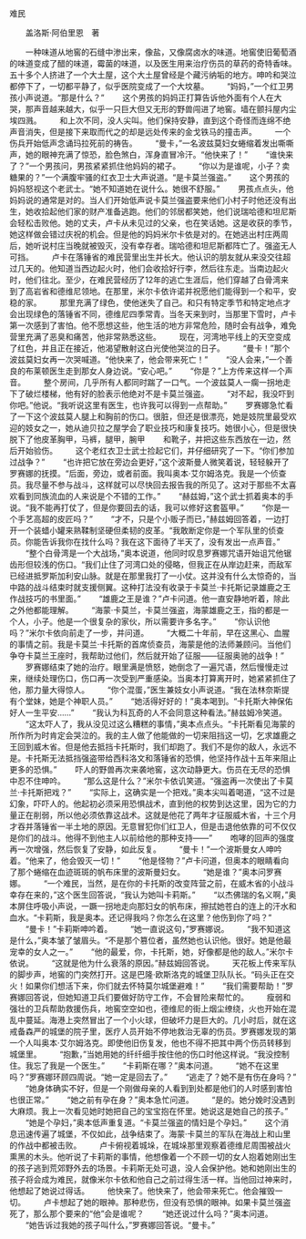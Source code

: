 难民

　　盖洛斯·阿伯里恩　著

　　一种味道从地窖的石缝中渗出来，像盐，又像腐卤水的味道。地窖使旧葡萄酒的味道变成了醋的味道，霉菌的味道，以及医生用来治疗伤员的草药的奇特香味。五十多个人挤进了一个大土屋，这个大土屋曾经是个藏污纳垢的地方。呻吟和哭泣都停下了，一切都平静了，似乎医院变成了一个大坟墓。
　　“妈妈，”一个红卫男孩小声说道。“那是什么？”
　　这个男孩的妈妈正打算告诉他外面有个人在大哭，那声音越来越大，似乎一只巨大但又无形的野兽闯进了地窖。墙在颤抖屋内尘埃四溅。
　　和上次不同，没人尖叫。他们保持安静，直到这个奇怪而连绵不绝声音消失，但是接下来取而代之的却是远处传来的金戈铁马的撞击声。
　　一个伤兵开始低声念诵玛拉死前的祷告。
　　“曼卡，”一名波兹莫妇女蜷缩着发出嘶嘶声，她的眼神充满了惊恐，脸色煞白，浑身直冒冷汗。“他快来了！”
　　“谁快来了？”一个男孩问，男孩紧紧抓住他妈妈的裙子。
　　“你以为是谁呢，小子？卖糖果的？”一个满腹牢骚的红衣卫士大声说道。“是卡莫兰强盗。”
　　这个男孩的妈妈怒视这个老武士。“她不知道她在说什么。她很不舒服。”
　　男孩点点头，他妈妈说的通常是对的。当人们开始低声说卡莫兰强盗要来他们小村子时他还没有出生，她收拾起他们家的财产准备逃跑。他们的邻居都笑她，他们说瑞哈德和坦尼斯会轻松击败他。她的丈夫，卢卡从未见过的父亲，也在笑话她。这是收获的季节，她这样做会错过庆祝的机会。但是他的妈妈米尔卡依是对的。在她逃出村庄两周后，她听说村庄当晚就被毁灭，没有幸存者。瑞哈德和坦尼斯都阵亡了。强盗无人可挡。
　　卢卡在落锤省的难民营里出生并长大。他认识的朋友就从来没交往超过几天的。他知道当西边起火时，他们会收拾好行李，然后往东走。当南边起火时，他们往北。至少，在难民营经历了12年的逃亡生涯后，他们穿越了白骨湾来到了高岩省和德维尼领地。在那里，米尔卡依许诺并祝愿他们能得到一个和平，安稳的家。
　　那里充满了绿色，使他迷失了自己。和只有特定季节和特定地点才会出现绿色的落锤省不同，德维尼四季常青。当冬天来到时，当那里下雪时，卢卡第一次感到了害怕。他不愿想这些，他生活的地方非常危险，随时会有战争，难免营里充满了恶臭和痛苦，他非常熟悉这些。
　　现在，河湾地平线上的天空变成了红色，并且正在接近，他渴望散射这白光使他哭泣的日子。
　　“曼卡！”那个波兹莫妇女再一次哭喊道。“他快来了，他会带来死亡！”
　　“没人会来，”一个善良的布莱顿医生走到那女人身边说。“安心吧。”
　　“你是？”上方传来这样一个声音。
　　整个房间，几乎所有人都同时踹了一口气。一个波兹莫人一瘸一拐地走下了破烂楼梯，他有好的脸表示他绝对不是卡莫兰强盗。
　　“对不起，我没吓到你吧。”他说。“我听说这里有医生，也许我可以得到一点帮助。”
　　罗赛娜急忙看了一下这个波兹莫人腿上和胸前的伤口。很脏，但还是很漂亮，她是妓院里最受欢迎的妓女之一，她从迪贝拉之屋学会了职业技巧和康复技巧。她很小心，但是很快脱下了他皮革胸甲，马裤，腿甲，腕甲
　　和靴子，并把这些东西放在一边，然后开始验伤。
　　这个老红衣卫士武士捡起它们，并仔细研究了一下。“你们参加过战争？”
　　“也许把它放在旁边会更好，”这个波斯曼人微笑着说，轻轻躲开了罗赛娜的抚摸。“后面，旁边，或者前面。我叫奥本·艾尔姆洛克。我是一个侦查员。我尽量不参与战斗，这样就可以尽快回去报告我的所见了。这对于那些不太喜欢看到同族流血的人来说是个不错的工作。”
　　“赫兹姆，”这个武士抓着奥本的手说。“我不能再打仗了，但是你要回去的话，我可以修好这套盔甲。”
　　“你是一个手艺高超的皮匠吗？”
　　“才不，只是个小贩子而已，”赫兹姆回答着，一边打开一个装蜡小罐来熟鞣制坚硬但柔韧的皮革。“我敢断定你是一个军队里的侦查员。你能告诉我你在找什么吗？我在这下面待了半天了，没有发出一点声音。”
　　“整个白骨湾是一个大战场，”奥本说道，他同时叹息罗赛娜咒语开始诅咒他锯齿形但较浅的伤口。“我们止住了河湾口处的侵略，但我正在从岸边赶来，而敌军已经进抵罗斯加利安山脉。就是在那里我打了一小仗。这并没有什么太惊奇的，当中路的战斗结束时就支援侧翼。这种打法没有收录于卡莫兰·卡托斯记录雄鹿之王作战技巧的书里面。”
　　“雄鹿之王是谁？”卢卡问道。他一直安静地听着，除此之外他都能理解。
　　“海蒙·卡莫兰，卡莫兰强盗，海蒙雄鹿之王，指的都是一个人，小子。他是一个很复杂的家伙，所以需要许多名字。”
　　“你认识他吗？”米尔卡依向前走了一步，并问道。
　　“大概二十年前，早在这黑心、血腥的事情之前。我是卡莫兰·卡托斯的首席侦查员，海蒙是他的法师兼顾问。当他们争夺卡莫兰王座时，我帮助过他们，然后就开始了征服——征服奥驰的战争！”
　　罗赛娜结束了她的治疗。眼里满是愤怒，她倒念了一遍咒语，然后慢慢走过来，继续处理伤口，伤口再一次受到严重感染。当奥本打算离开时，她紧紧抓住了他，那力量大得惊人。
　　“你个混蛋，”医生兼妓女小声说道。“我在法林奈斯提有个堂妹，她是个神职人员。”
　　“她活得好好的！”奥本喝到。“卡托斯大神保佑好人一生平安……”
　　“我认为科瓦奇的人不会同意这种看法。”赫兹姆冷笑道。
　　“这太吓人了，我从没见过这么糟糕的事情，”奥本点点头。“卡托斯看见海蒙的所作所为时肯定会哭泣的。我的主人做了他能做的一切来阻挡这一切，乞求雄鹿之王回到威木省。但是他去抵挡卡托斯时，我们却跑了。我们不是你的敌人，永远不是。卡托斯无法抵挡强盗带给西科洛文和落锤省的恐惧，他坚持作战十五年来阻止更多的恐惧。”
　　吓人的野兽再次来袭地窖，这次动静更大。伤员在无尽的恐惧中忍不住呻吟。
　　“那么这是什么？”米尔卡依讥笑道。“强盗再一次使出了卡莫兰·卡托斯把戏？”
　　“实际上，这确实是一个把戏。”奥本尖叫着喝道，“这不过是幻象，吓吓人的。他起初必须采用恐惧战术，直到他的权势到达这里，因为它的力量正在削弱，所以他必须依靠这战术。这就是他花了两年才征服威木省，十三个月才吞并落锤省一半土地的原因。无意冒犯你们红卫人，但是击退他依靠的可不仅仅是你们的战斗。他得不到他主人以前给他的那种支持——”
　　咆哮的回声的强度再一次增强，然后恢复了安静，如此反复。
　　“曼卡！”一个波斯曼女人呻吟着。“他来了，他会毁灭一切！”
　　“他是怪物？”卢卡问道，但奥本的眼睛看向了那个蜷缩在血迹斑斑的帆布床里的波斯曼妇女。
　　“她是谁？”奥本问罗赛娜。
　　“一个难民，当然，是在你的卡托斯的改变阵营之前，在威木省的小战斗幸存在来的，”这个医生回答说，“我认为她叫卡莉斯。”
　　“以杰佛瑞的名义啊，”奥本屏住呼吸小声说，一蹶一拐地走向那妇女的帆布床，擦拭她苍白的连上的汗水和血水。“卡莉斯，我是奥本。还记得我吗？你怎么在这里？他伤到你了吗？”
　　“曼卡！”卡莉斯呻吟着。
　　“她一直说这句，”罗赛娜说。
　　“我不知道这是什么，”奥本皱了皱眉头。“不是那个篡位者，虽然她也认识他。很好。她是他最宠幸的女人之一。”
　　“他的最爱，你，卡托斯，她，好像都是他的敌人。”米尔卡依说。
　　“这就是他为什么衰落的原因。”赫兹姆回答说。
　　天花板上传来军队的脚步声，地窖的门突然打开。这是巴隆·欧斯洛克的城堡卫队队长。“码头正在交火！如果你们想活下来，你们就去怀特莫尔城堡避难！”
　　“我们需要帮助！”罗赛娜回答说，但她知道卫兵们要做好防守工作，不会冒险来帮忙的。
　　瘦弱和强壮的卫兵帮助救援伤兵，地窖空空如也，德维尼的街上烟尘缭绕，火也开始在混乱中蔓延。海港上突然冒出了一个小火球，但破坏力是巨大的。几小时后，就在这戒备森严的城堡的院子里，医疗人员开始不停地救治无辜的伤员。罗赛娜发现的第一个人叫奥本·艾尔姆洛克。即使他旧伤复发，他也不得不把其中两个伤员转移到城堡里。
　　“抱歉，”当她用她的纤纤细手按住他的伤口时他这样说。“我没控制住。我忘了我是一个医生。”
　　“卡莉斯在哪？”奥本问道。
　　“她不在这里吗？”罗赛娜环顾四周说。“她一定是回去了。”
　　“逃走了？她不是有伤在身吗？”
　　“她身体确实不好，但是一个刚做母亲的人看到到处都是他们的人时感到害怕也很正常。”
　　“她之前有孕在身？”奥本急忙问道。
　　“是的。她分娩时没遇到大麻烦。我上一次看见她时她把自己的宝宝抱在怀里。她说这是她自己的孩子。”
　　“她是个孕妇，”奥本低声重复道。“卡莫兰强盗的情妇是个孕妇。”
　　这个消息迅速传遍了城堡，不仅如此，战争结束了。海蒙·卡莫兰的军队在海战上和山里的作战中都被击败。
　　卢卡俯视着城垛，在城垛那里观察着德维尼周围被战火熏黑的木头。他听说了卡莉斯的事情，他想像着一个不顾一切的女人抱着她刚出生的孩子逃到荒郊野外去的场景。卡莉斯无处可退，没人会保护他。她和她刚出生的孩子将会成为难民，就像米尔卡依和他自己之前过得生活一样。当他回过神来时，他想起了她说过得话。
　　他快来了。他快来了，他会带来死亡。他会摧毁一切。
　　卢卡想起了她的眼神。那种悲伤，但没有恐惧的眼神。如果卡莫兰强盗死了，那么那个要来的“他”会是谁呢？
　　“她还说过什么吗？”奥本问道。
　　“她告诉过我她的孩子叫什么，”罗赛娜回答说。“曼卡。”